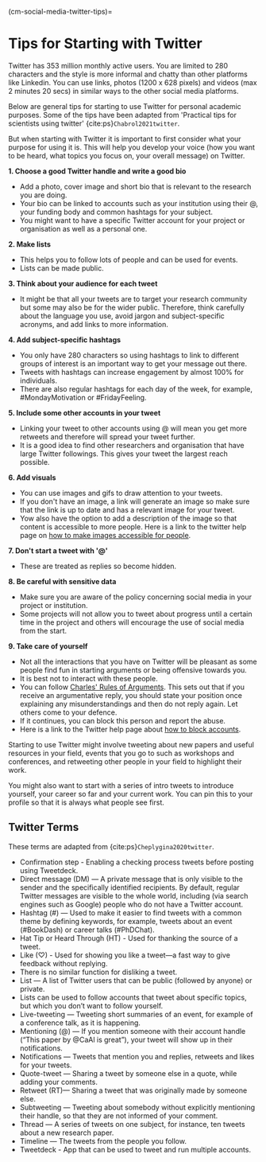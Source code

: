 (cm-social-media-twitter-tips)=
# Tips for Starting with Twitter

Twitter has 353 million monthly active users. You are limited to 280 characters and the style is more informal and chatty than other platforms like Linkedin. You can use links, photos (1200 x 628 pixels) and videos (max 2 minutes 20 secs) in similar ways to the other social media platforms.

Below are general tips for starting to use Twitter for personal academic purposes. Some of the tips have been adapted from 'Practical tips for scientists using twitter' {cite:ps}`Chabrol2021twitter`.

But when starting with Twitter it is important to first consider what your purpose for using it is. This will help you develop your voice (how you want to be heard, what topics you focus on, your overall message) on Twitter.

**1. Choose a good Twitter handle and write a good bio**

* Add a photo, cover image and short bio that is relevant to the research you are doing.
* Your bio can be linked to accounts such as your institution using their @, your funding body and common hashtags for your subject.
* You might want to have a specific Twitter account for your project or organisation as well as a personal one.

**2. Make lists**

* This helps you to follow lots of people and can be used for events.
* Lists can be made public.

**3. Think about your audience for each tweet**

* It might be that all your tweets are to target your research community but some may also be for the wider public. Therefore, think carefully about the language you use, avoid jargon and subject-specific acronyms, and add links to more information.

**4. Add subject-specific hashtags**

* You only have 280 characters so using hashtags to link to different groups of interest is an important way to get your message out there.
* Tweets with hashtags can increase engagement by almost 100% for individuals.
* There are also regular hashtags for each day of the week, for example, #MondayMotivation or #FridayFeeling.

**5. Include some other accounts in your tweet**

* Linking your tweet to other accounts using @ will mean you get more retweets and therefore will spread your tweet further.
* It is a good idea to find other researchers and organisation that have large Twitter followings. This gives your tweet the largest reach possible.

**6. Add visuals**

* You can use images and gifs to draw attention to your tweets.
* If you don't have an image, a link will generate an image so make sure that the link is up to date and has a relevant image for your tweet.
* Yow also have the option to add a description of the image so that content is accessible to more people. Here is a link to the twitter help page on [how to make images accessible for people](https://help.twitter.com/en/using-twitter/picture-descriptions).

**7. Don't start a tweet with '@'**

* These are treated as replies so become hidden.

**8. Be careful with sensitive data**

* Make sure you are aware of the policy concerning social media in your project or institution.
* Some projects will not allow you to tweet about progress until a certain time in the project and others will encourage the use of social media from the start.

**9. Take care of yourself**

* Not all the interactions that you have on Twitter will be pleasant as some people find fun in starting arguments or being offensive towards you.
* It is best not to interact with these people.
* You can follow [Charles' Rules of Arguments](https://geekfeminism.wikia.org/wiki/Charles%27_Rules_of_Argument). This sets out that if you receive an argumentative reply, you should state your position once explaining any misunderstandings and then do not reply again. Let others come to your defence.
* If it continues, you can block this person and report the abuse.
* Here is a link to the Twitter help page about [how to block accounts](https://help.twitter.com/en/using-twitter/blocking-and-unblocking-accounts).

Starting to use Twitter might involve tweeting about new papers and useful resources in your field, events that you go to such as workshops and conferences, and retweeting other people in your field to highlight their work.

You might also want to start with a series of intro tweets to introduce yourself, your career so far and your current work. You can pin this to your profile so that it is always what people see first.


## Twitter Terms

These terms are adapted from {cite:ps}`Cheplygina2020twitter`.

* Confirmation step - Enabling a checking process tweets before posting using Tweetdeck.
* Direct message (DM) — A private message that is only visible to the sender and the specifically identified recipients. By default, regular Twitter messages are visible to the whole world, including (via search engines such as Google) people who do not have a Twitter account.
* Hashtag (#) — Used to make it easier to find tweets with a common theme by defining keywords, for example, tweets about an event (#BookDash) or career talks (#PhDChat).
* Hat Tip or Heard Through (HT) - Used for thanking the source of a tweet.
* Like (♡) - Used for showing you like a tweet—a fast way to give feedback without replying.
* There is no similar function for disliking a tweet.
* List — A list of Twitter users that can be public (followed by anyone) or private.
* Lists can be used to follow accounts that tweet about specific topics, but which you don’t want to follow yourself.
* Live-tweeting — Tweeting short summaries of an event, for example of a conference talk, as it is happening.
* Mentioning (@) — If you mention someone with their account handle (“This paper by @CaAl is great”), your tweet will show up in their notifications.
* Notifications — Tweets that mention you and replies, retweets and likes for your tweets.
* Quote-tweet — Sharing a tweet by someone else in a quote, while adding your comments.
* Retweet (RT)— Sharing a tweet that was originally made by someone else.
* Subtweeting — Tweeting about somebody without explicitly mentioning their handle, so that they are not informed of your comment.
* Thread — A series of tweets on one subject, for instance, ten tweets about a new research paper.
* Timeline — The tweets from the people you follow.
* Tweetdeck - App that can be used to tweet and run multiple accounts.
